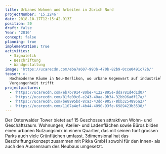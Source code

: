 ```yaml
---
title: Urbanes Wohnen und Arbeiten in Zürich Nord
projectNumber: '15.2246'
date: 2018-10-17T12:15:42.913Z
position: 20
draft: false
Year: '2016'
concept: false
planning: true
implementation: true
activities:
  - Signaletik
  - Beschriftung
  - Wandgestaltung
image: 'https://ucarecdn.com/eba7a607-993b-470b-82b9-0cce0491c72b/'
teaser: >-
  Hochmoderne Räume in Neu-Oerlikon, wo urbane Gegenwart auf industrielle
  Vergangenheit trifft
projectpictures:
  - 'https://ucarecdn.com/eb7b7914-80be-4122-895e-dda781d4d1d0/'
  - 'https://ucarecdn.com/81fe09c6-e243-40aa-9b34-32bb96adf17a/'
  - 'https://ucarecdn.com/be8995bd-8ca3-43dd-9057-8bb3254895a2/'
  - 'https://ucarecdn.com/1107a4ef-4b44-4090-93fe-6989423b3538/'
---
```

Der Osterwalder Tower bietet auf 15 Geschossen attraktiven Wohn- und Geschäftsraum. Wohnungen, Atelier- und Ladenflächen sowie Büros bilden einen urbanen Nutzungsmix in einem Quartier, das mit seinen fünf grossen Parks auch viele Grünflächen umfasst. 3dimensional hat das Beschriftungskonzept zusammen mit Pikka GmbH sowohl für den Innen- als auch den Aussenraum des Neubaus umgesetzt.
